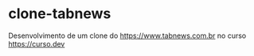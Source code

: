 # clone-tabnews
Desenvolvimento de um clone do  https://www.tabnews.com.br no curso https://curso.dev
